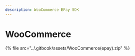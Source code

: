 ```yaml
---
description: WooCommerce EPay SDK
---
```


# WooCommerce

{% file src="../.gitbook/assets/WooCommerce(epay).zip" %}
